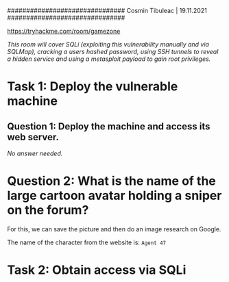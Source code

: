 
###############################
 		Cosmin Tibuleac | 19.11.2021
###############################

https://tryhackme.com/room/gamezone


*This room will cover SQLi (exploiting this vulnerability manually and via SQLMap), cracking a users hashed password, using SSH tunnels to reveal a hidden service and using a metasploit payload to gain root privileges.*



# Task 1: Deploy the vulnerable machine

## Question 1: Deploy the machine and access its web server.
 *No answer needed.*
 
 # Question 2: What is the name of the large cartoon avatar holding a sniper on the forum?
 
 For this, we can save the picture and then do an image research on Google.
 
 The name of the character from the website is: `Agent 47`
 
 
 # Task 2: Obtain access via SQLi	
 
 